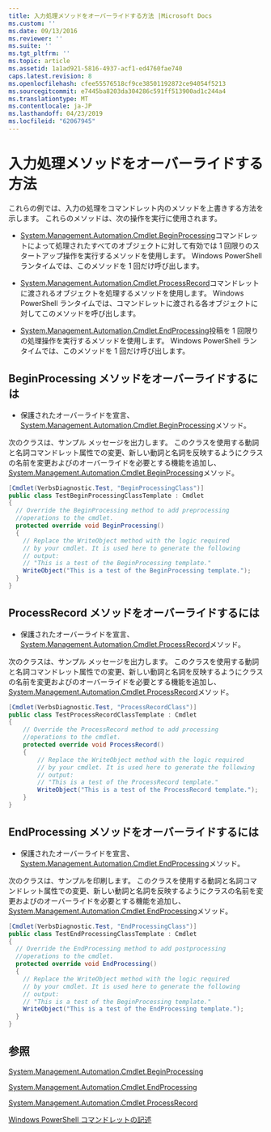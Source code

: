 ```yaml
---
title: 入力処理メソッドをオーバーライドする方法 |Microsoft Docs
ms.custom: ''
ms.date: 09/13/2016
ms.reviewer: ''
ms.suite: ''
ms.tgt_pltfrm: ''
ms.topic: article
ms.assetid: 1a1ad921-5816-4937-acf1-ed4760fae740
caps.latest.revision: 8
ms.openlocfilehash: cfee55576518cf9ce38501192872ce94054f5213
ms.sourcegitcommit: e7445ba8203da304286c591ff513900ad1c244a4
ms.translationtype: MT
ms.contentlocale: ja-JP
ms.lasthandoff: 04/23/2019
ms.locfileid: "62067945"
---
```

# <a name="how-to-override-input-processing-methods"></a>入力処理メソッドをオーバーライドする方法

これらの例では、入力の処理をコマンドレット内のメソッドを上書きする方法を示します。 これらのメソッドは、次の操作を実行に使用されます。

- [System.Management.Automation.Cmdlet.BeginProcessing](/dotnet/api/System.Management.Automation.Cmdlet.BeginProcessing)コマンドレットによって処理されたすべてのオブジェクトに対して有効では 1 回限りのスタートアップ操作を実行するメソッドを使用します。 Windows PowerShell ランタイムでは、このメソッドを 1 回だけ呼び出します。

- [System.Management.Automation.Cmdlet.ProcessRecord](/dotnet/api/System.Management.Automation.Cmdlet.ProcessRecord)コマンドレットに渡されるオブジェクトを処理するメソッドを使用します。 Windows PowerShell ランタイムでは、コマンドレットに渡される各オブジェクトに対してこのメソッドを呼び出します。

- [System.Management.Automation.Cmdlet.EndProcessing](/dotnet/api/System.Management.Automation.Cmdlet.EndProcessing)投稿を 1 回限りの処理操作を実行するメソッドを使用します。 Windows PowerShell ランタイムでは、このメソッドを 1 回だけ呼び出します。

## <a name="to-override-the-beginprocessing-method"></a>BeginProcessing メソッドをオーバーライドするには

- 保護されたオーバーライドを宣言、 [System.Management.Automation.Cmdlet.BeginProcessing](/dotnet/api/System.Management.Automation.Cmdlet.BeginProcessing)メソッド。

次のクラスは、サンプル メッセージを出力します。 このクラスを使用する動詞と名詞コマンドレット属性での変更、新しい動詞と名詞を反映するようにクラスの名前を変更およびのオーバーライドを必要とする機能を追加し、 [System.Management.Automation.Cmdlet.BeginProcessing](/dotnet/api/System.Management.Automation.Cmdlet.BeginProcessing)メソッド。

```csharp
[Cmdlet(VerbsDiagnostic.Test, "BeginProcessingClass")]
public class TestBeginProcessingClassTemplate : Cmdlet
{
  // Override the BeginProcessing method to add preprocessing
  //operations to the cmdlet.
  protected override void BeginProcessing()
  {
    // Replace the WriteObject method with the logic required
    // by your cmdlet. It is used here to generate the following
    // output:
    // "This is a test of the BeginProcessing template."
    WriteObject("This is a test of the BeginProcessing template.");
  }
}
```

## <a name="to-override-the-processrecord-method"></a>ProcessRecord メソッドをオーバーライドするには

- 保護されたオーバーライドを宣言、 [System.Management.Automation.Cmdlet.ProcessRecord](/dotnet/api/System.Management.Automation.Cmdlet.ProcessRecord)メソッド。

次のクラスは、サンプル メッセージを出力します。 このクラスを使用する動詞と名詞コマンドレット属性での変更、新しい動詞と名詞を反映するようにクラスの名前を変更およびのオーバーライドを必要とする機能を追加し、 [System.Management.Automation.Cmdlet.ProcessRecord](/dotnet/api/System.Management.Automation.Cmdlet.ProcessRecord)メソッド。

```csharp
[Cmdlet(VerbsDiagnostic.Test, "ProcessRecordClass")]
public class TestProcessRecordClassTemplate : Cmdlet
{
    // Override the ProcessRecord method to add processing
    //operations to the cmdlet.
    protected override void ProcessRecord()
    {
        // Replace the WriteObject method with the logic required
        // by your cmdlet. It is used here to generate the following
        // output:
        // "This is a test of the ProcessRecord template."
        WriteObject("This is a test of the ProcessRecord template.");
    }
}

```

## <a name="to-override-the-endprocessing-method"></a>EndProcessing メソッドをオーバーライドするには

- 保護されたオーバーライドを宣言、 [System.Management.Automation.Cmdlet.EndProcessing](/dotnet/api/System.Management.Automation.Cmdlet.EndProcessing)メソッド。

次のクラスは、サンプルを印刷します。 このクラスを使用する動詞と名詞コマンドレット属性での変更、新しい動詞と名詞を反映するようにクラスの名前を変更およびのオーバーライドを必要とする機能を追加し、 [System.Management.Automation.Cmdlet.EndProcessing](/dotnet/api/System.Management.Automation.Cmdlet.EndProcessing)メソッド。

```csharp
[Cmdlet(VerbsDiagnostic.Test, "EndProcessingClass")]
public class TestEndProcessingClassTemplate : Cmdlet
{
  // Override the EndProcessing method to add postprocessing
  //operations to the cmdlet.
  protected override void EndProcessing()
  {
    // Replace the WriteObject method with the logic required
    // by your cmdlet. It is used here to generate the following
    // output:
    // "This is a test of the BeginProcessing template."
    WriteObject("This is a test of the EndProcessing template.");
  }
}
```

## <a name="see-also"></a>参照

[System.Management.Automation.Cmdlet.BeginProcessing](/dotnet/api/System.Management.Automation.Cmdlet.BeginProcessing)

[System.Management.Automation.Cmdlet.EndProcessing](/dotnet/api/System.Management.Automation.Cmdlet.EndProcessing)

[System.Management.Automation.Cmdlet.ProcessRecord](/dotnet/api/System.Management.Automation.Cmdlet.ProcessRecord)

[Windows PowerShell コマンドレットの記述](./writing-a-windows-powershell-cmdlet.md)
